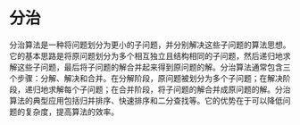 # 分治

分治算法是一种将问题划分为更小的子问题，并分别解决这些子问题的算法思想。它的基本思路是将原问题划分为多个相互独立且结构相同的子问题，然后递归地求解这些子问题，最后将子问题的解合并起来得到原问题的解。分治算法通常包含三个步骤：分解、解决和合并。在分解阶段，原问题被划分为多个子问题；在解决阶段，递归地求解每个子问题；在合并阶段，将子问题的解合并成原问题的解。分治算法的典型应用包括归并排序、快速排序和二分查找等。它的优势在于可以降低问题的复杂度，提高算法的效率。

